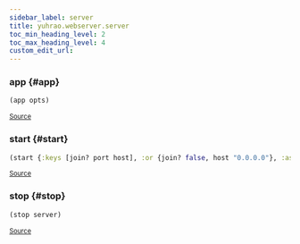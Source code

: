 ```yaml
---
sidebar_label: server
title: yuhrao.webserver.server
toc_min_heading_level: 2
toc_max_heading_level: 4
custom_edit_url:
---
```






### app {#app}
``` clojure
(app opts)
```

<p><sub><a href="https://github.com/yuhrao/big-bang/blob/main//src/yuhrao/webserver/server.clj#L65-L68">Source</a></sub></p>

### start {#start}
``` clojure
(start {:keys [join? port host], :or {join? false, host "0.0.0.0"}, :as opts})
```

<p><sub><a href="https://github.com/yuhrao/big-bang/blob/main//src/yuhrao/webserver/server.clj#L70-L78">Source</a></sub></p>

### stop {#stop}
``` clojure
(stop server)
```

<p><sub><a href="https://github.com/yuhrao/big-bang/blob/main//src/yuhrao/webserver/server.clj#L80-L81">Source</a></sub></p>
